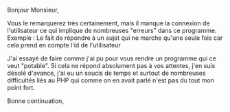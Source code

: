 Bonjour Monsieur, 

Vous le remarquerez très certainement, mais il manque la connexion de l'utilisateur ce qui implique de nombreuses "erreurs" dans ce programme.
Exemple : 
Le fait de répondre à un sujet qui ne marche qu'une seule fois car cela prend en compte l'id de l'utilisateur 

J'ai essayé de faire comme j'ai pu pour vous rendre un programme qui ce veut "potable". 
Si cela ne répond absolument pas à vos attentes, j'en suis désolé d'avance, j'ai eu un soucis de temps et surtout de nombreuses difficultés liés au PHP qui comme on en avait parlé n'est pas du tout mon point fort. 

Bonne continuation,

